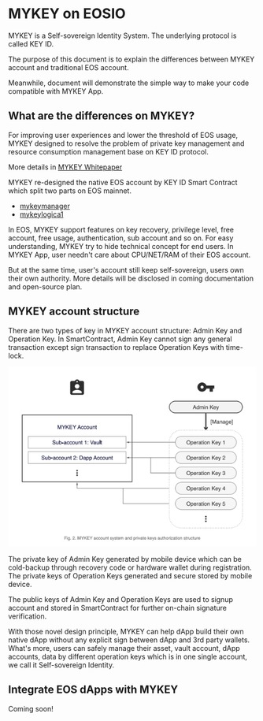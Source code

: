 # MYKEY on EOSIO


MYKEY is a Self-sovereign Identity System. The
underlying protocol is called KEY ID.

The purpose of this document is to explain the differences between MYKEY account and traditional EOS account.

Meanwhile, document will demonstrate the simple way to make your code compatible with MYKEY App.


## What are the differences on MYKEY?

For improving user experiences and lower the threshold of EOS usage, MYKEY designed to resolve the problem of private key management and resource consumption management base on KEY ID protocol.

More details in [MYKEY Whitepaper](../mykey_whitepaper_en.pdf)

MYKEY re-designed the native EOS account by KEY ID Smart Contract which split two parts on EOS mainnet.

- [mykeymanager](https://bloks.io/account/mykeymanager)
- [mykeylogica1](https://bloks.io/account/mykeylogica1)

In EOS, MYKEY support features on key recovery, privilege level, free account, free usage, authentication, sub account and so on. For easy understanding, MYKEY try to hide technical concept for end users. In MYKEY App, user needn't care about CPU/NET/RAM of their EOS account.

But at the same time, user's account still keep self-sovereign, users own their own authority. More details will be disclosed in coming documentation and open-source plan.

## MYKEY account structure

There are two types of key in MYKEY account structure: Admin Key and Operation Key.
In SmartContract, Admin Key cannot sign any general transaction except sign transaction to replace Operation Keys with time-lock.

![MYKEY account system and private keys authorization structure](./img/account_model.png)

The private key of Admin Key generated by mobile device which can be cold-backup through recovery code or hardware wallet during registration. The private keys of Operation Keys generated and secure stored by mobile device.

The public keys of Admin Key and Operation Keys are used to signup account and stored in SmartContract for further on-chain signature verification.

With those novel design principle, MYKEY can help dApp build their own native dApp without any explicit sign between dApp and 3rd party wallets.
What's more, users can safely manage their asset, vault account, dApp accounts, data by different operation keys which is in one single account, we call it Self-sovereign Identity.

## Integrate EOS dApps with MYKEY

Coming soon!
